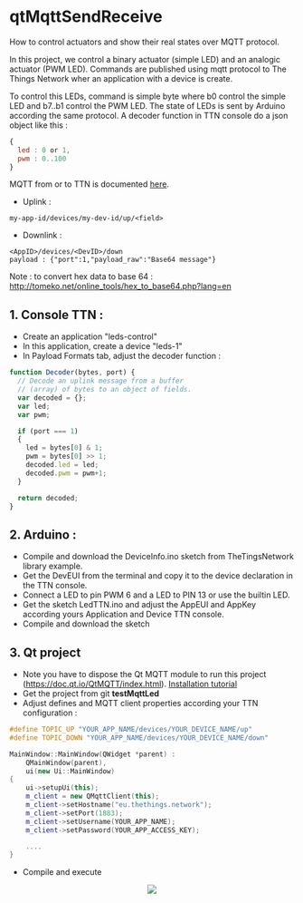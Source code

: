 # qtMqttSendReceive
How to control actuators and show their real states over MQTT protocol.

In this project, we control a binary actuator (simple LED) and an analogic actuator (PWM LED). Commands are published using mqtt protocol to The Things Network wher an application with a device is create.

To control this LEDs, command is simple byte where b0 control the simple LED and b7..b1 control the PWM LED.
The state of LEDs is sent by Arduino according the same protocol. A decoder function in TTN console do a json object like this :

```javascript
{
  led : 0 or 1,
  pwm : 0..100
}
```

MQTT from or to TTN is documented <a targer="blank" href="https://www.thethingsnetwork.org/docs/applications/mqtt/api.html">here</a>.

- Uplink :
```mqtt
my-app-id/devices/my-dev-id/up/<field>
```
- Downlink :
```mqtt
<AppID>/devices/<DevID>/down
payload : {"port":1,"payload_raw":"Base64 message"}
```

Note : to convert hex data to base 64 : http://tomeko.net/online_tools/hex_to_base64.php?lang=en

## 1. Console TTN :

- Create an application "leds-control"
- In this application, create a device "leds-1"
- In Payload Formats tab, adjust the decoder function :

```javascript
function Decoder(bytes, port) {
  // Decode an uplink message from a buffer
  // (array) of bytes to an object of fields.
  var decoded = {};
  var led;
  var pwm;

  if (port === 1) 
  {
    led = bytes[0] & 1;
    pwm = bytes[0] >> 1;
    decoded.led = led;
    decoded.pwm = pwm+1;
  }

  return decoded;
}
```

## 2. Arduino :

- Compile and download the DeviceInfo.ino sketch from TheTingsNetwork library example.
- Get the DevEUI from the terminal and copy it to the device declaration in the TTN console.
- Connect a LED to pin PWM 6 and a LED to PIN 13 or use the builtin LED.
- Get the sketch LedTTN.ino and adjust the AppEUI and AppKey according yours Application and Device TTN console.
- Compile and download the sketch

## 3. Qt project

- Note you have to dispose the Qt MQTT module to run this project (<a target="blank" href="https://doc.qt.io/QtMQTT/index.html">https://doc.qt.io/QtMQTT/index.html</a>). <a target="blank" href="http://silanus.fr/sin/?p=1194">Installation tutorial</a>
- Get the project from git **testMqttLed**
- Adjust defines and MQTT client properties according your TTN configuration :
```C++
#define TOPIC_UP "YOUR_APP_NAME/devices/YOUR_DEVICE_NAME/up"
#define TOPIC_DOWN "YOUR_APP_NAME/devices/YOUR_DEVICE_NAME/down"

MainWindow::MainWindow(QWidget *parent) :
    QMainWindow(parent),
    ui(new Ui::MainWindow)
{
    ui->setupUi(this);
    m_client = new QMqttClient(this);
    m_client->setHostname("eu.thethings.network");
    m_client->setPort(1883);
    m_client->setUsername(YOUR_APP_NAME);
    m_client->setPassword(YOUR_APP_ACCESS_KEY);

    ....
}
```
- Compile and execute
<p align="center">
<img src="http://silanus.fr/sin/wp-content/uploads/2018/07/qtTestMqttLed.png">
</p>


